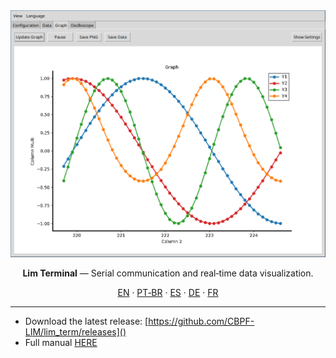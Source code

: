 <div align="center">

<img src="docs/images/graph.png" alt="Lim Terminal" width="640" />

</div>

<p align="center"><b>Lim Terminal</b> — Serial communication and real‑time data visualization.</p>

<p align="center">
  <a href="docs/README_en.md">EN</a> ·
  <a href="docs/README_pt-br.md">PT‑BR</a> ·
  <a href="docs/README_es.md">ES</a> ·
  <a href="docs/README_de.md">DE</a> ·
  <a href="docs/README_fr.md">FR</a>
</p>

---

- Download the latest release: [https://github.com/CBPF-LIM/lim_term/releases]()
- Full manual [HERE](https://github.com/CBPF-LIM/lim_term/blob/main/docs/manual/en/index.md)
